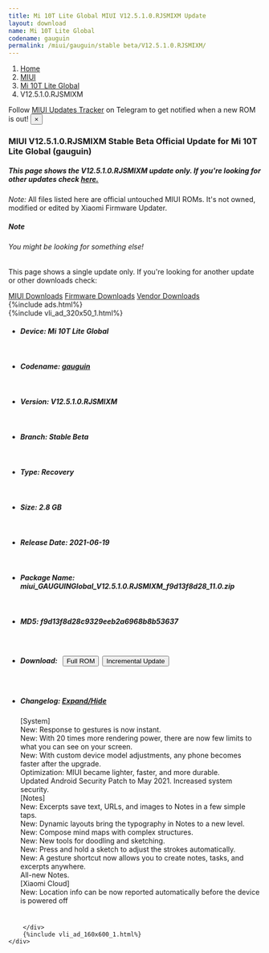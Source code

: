 ```yaml
---
title: Mi 10T Lite Global MIUI V12.5.1.0.RJSMIXM Update
layout: download
name: Mi 10T Lite Global
codename: gauguin
permalink: /miui/gauguin/stable beta/V12.5.1.0.RJSMIXM/
---
```

<nav aria-label="breadcrumb">
    <ol class="breadcrumb">
        <li class="breadcrumb-item"><a href="/">Home</a></li>
        <li class="breadcrumb-item"><a href="/miui/">MIUI</a></li>
        <li class="breadcrumb-item"><a href="/miui/gauguin/">Mi 10T Lite Global</a></li>
        <li class="breadcrumb-item active" aria-current="page">V12.5.1.0.RJSMIXM</li>
    </ol>
</nav>
<div class="alert alert-primary alert-dismissible fade show" role="alert">
    Follow <a href="https://t.me/MIUIUpdatesTracker" class="alert-link">MIUI Updates Tracker</a> on Telegram to get
    notified when a new ROM is out!
    <button type="button" class="close" data-dismiss="alert" aria-label="Close">
        <span aria-hidden="true">&times;</span>
    </button>
</div>
<div class="col-12 mx-auto">
    <h3 class="title bg-light p-2 rounded">MIUI V12.5.1.0.RJSMIXM Stable Beta Official Update for Mi 10T Lite Global (gauguin)</h3>
    <h5>This page shows the V12.5.1.0.RJSMIXM update only. If you're looking for other updates check
        <a href="/miui/gauguin/">here.</a></h5>
    <p><i>Note: </i>All files listed here are official untouched MIUI ROMs.
        It's not owned, modified or edited by Xiaomi Firmware Updater.</p>
    <div class="card">
        <div class="card-body">
            <h5 class="card-title">Note</h5>
            <h6 class="card-subtitle mb-2 text-muted">You might be looking for something else!</h6>
            <p class="card-text">This page shows a single update only.
                If you're looking for another update or other downloads check:</p>
            <a href="/miui/" class="card-link">MIUI Downloads</a>
            <a href="/firmware/" class="card-link">Firmware Downloads</a>
            <a href="/vendor/" class="card-link">Vendor Downloads</a>
        </div>
    </div>
    {%include ads.html%}
    <div class="row justify-content-center">
        <div class="col-10" id="downloads">
                    <div class="card card-body">
            {%include vli_ad_320x50_1.html%}
            <ul class="list-unstyled">
                <li style="padding-bottom: 10px;">
                    <h5><b>Device: </b>Mi 10T Lite Global</h5>
                </li>
                <li style="padding-bottom: 10px;">
                    <h5><b>Codename: </b> <a href="/miui/gauguin/" target="_blank">gauguin</a> </h5>
                </li>
                <li style="padding-bottom: 10px;">
                    <h5><b>Version: </b>V12.5.1.0.RJSMIXM</h5>
                </li>
                <li style="padding-bottom: 10px;">
                    <h5><b>Branch: </b>Stable Beta</h5>
                </li>
                <li style="padding-bottom: 10px;">
                    <h5><b>Type: </b>Recovery</h5>
                </li>
                <li style="padding-bottom: 10px;">
                    <h5><b>Size: </b>2.8 GB</h5>
                </li>
                <li style="padding-bottom: 10px;">
                    <h5><b>Release Date: </b>2021-06-19</h5>
                </li>
                <li style="padding-bottom: 10px;">
                    <h5><b>Package Name: </b><span id="filename" class="text-dark">miui_GAUGUINGlobal_V12.5.1.0.RJSMIXM_f9d13f8d28_11.0.zip</span></h5>
                </li>
                <li style="padding-bottom: 10px;">
                    <h5><b>MD5: </b><span id="md5" class="text-muted">f9d13f8d28c9329eeb2a6968b8b53637</span></h5>
                </li>
                <li style="padding-bottom: 10px;">
                    <h5><b>Download: </b><button type="button" id="download" class="btn btn-primary" style="margin: 7px;"
                            onclick="window.open('https://bigota.d.miui.com/V12.5.1.0.RJSMIXM/miui_GAUGUINGlobal_V12.5.1.0.RJSMIXM_f9d13f8d28_11.0.zip', '_blank');"><i class="fa fa-download"></i> Full ROM</button><button type="button" id="incremental_download" class="btn btn-warning" onclick="window.open('https://bigota.d.miui.com/V12.5.1.0.RJSMIXM/miui-blockota-gauguin_global-V12.0.5.0.RJSMIXM-V12.5.1.0.RJSMIXM-70919619ce-11.0.zip', '_blank');"><i class="fa fa-download"></i> Incremental Update</button></h5>
                </li>
                <li style="padding-bottom: 10px;">
                    <h5><b>Changelog: </b><a href="#gauguin_1_changelog" data-toggle="collapse" role="button"
                            aria-expanded="false" aria-controls="gauguin_1_changelog"> <i class="fa fa-arrow-down"
                                aria-hidden="true"></i> Expand/Hide</a></h5>
                    <div class="collapse" id="gauguin_1_changelog">
                        <p id="changelog_text">[System]<br>New: Response to gestures is now instant.<br>New: With 20 times more rendering power, there are now few limits to what you can see on your screen.<br>New: With custom device model adjustments, any phone becomes faster after the upgrade.<br>Optimization: MIUI became lighter, faster, and more durable.<br>Updated Android Security Patch to May 2021. Increased system security.<br>[Notes]<br>New: Excerpts save text, URLs, and images to Notes in a few simple taps.<br>New: Dynamic layouts bring the typography in Notes to a new level.<br>New: Compose mind maps with complex structures.<br>New: New tools for doodling and sketching.<br>New: Press and hold a sketch to adjust the strokes automatically.<br>New: A gesture shortcut now allows you to create notes, tasks, and excerpts anywhere.<br>All-new Notes.<br>[Xiaomi Cloud]<br>New: Location info can be now reported automatically before the device is powered off</p>
                    </div>
                </li>
            </ul>
        </div>

        </div>
        {%include vli_ad_160x600_1.html%}
    </div>
</div>
